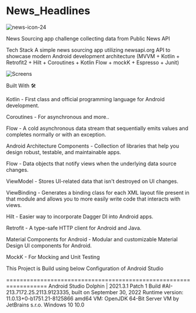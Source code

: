# News_Headlines
![news-icon-24](https://user-images.githubusercontent.com/8752879/210667932-18544da3-7adf-467d-a91b-0322e163ffa6.png)

News Sourcing app challenge collecting data from Public News API

Tech Stack
A simple news sourcing app utilizing newsapi.org API to showcase modern Android development architecture (MVVM + Kotlin + Retrofit2 + Hilt + Coroutines + Kotlin Flow + mockK + Espresso + Junit)


![Screens](https://user-images.githubusercontent.com/8752879/210667905-d1367307-6ce2-45ce-a5ac-21585915888e.PNG)

Built With 🛠


Kotlin - First class and official programming language for Android development.

Coroutines - For asynchronous and more..

Flow - A cold asynchronous data stream that sequentially emits values and completes normally or with an exception.

Android Architecture Components - Collection of libraries that help you design robust, testable, and maintainable apps.

Flow - Data objects that notify views when the underlying data source changes.

ViewModel - Stores UI-related data that isn't destroyed on UI changes.

ViewBinding - Generates a binding class for each XML layout file present in that module and allows you to more easily write code that interacts with views.

Hilt - Easier way to incorporate Dagger DI into Android apps.

Retrofit - A type-safe HTTP client for Android and Java.

Material Components for Android - Modular and customizable Material Design UI components for Android.

MockK - For Mocking and Unit Testing



This Project is Build using below Configuration of Android Studio

==================================================================
Android Studio Dolphin | 2021.3.1 Patch 1
Build #AI-213.7172.25.2113.9123335, built on September 30, 2022
Runtime version: 11.0.13+0-b1751.21-8125866 amd64
VM: OpenJDK 64-Bit Server VM by JetBrains s.r.o.
Windows 10 10.0
